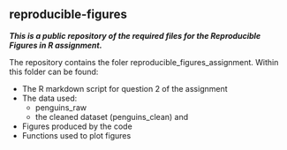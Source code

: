 ## reproducible-figures
***This is a public repository of the required files for the Reproducible Figures in R assignment.***

The repository contains the foler reproducible_figures_assignment. Within this folder can be found:
- The R markdown script for question 2 of the assignment 
- The data used: 
  - penguins_raw 
  - the cleaned dataset (penguins_clean) and
- Figures produced by the code
- Functions used to plot figures

